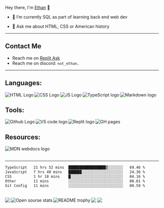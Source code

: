 Hey there, I'm [Ethan](https://not-a-ethan.github.io/My-work/) 👋

<!-- - 🔭 I’m currently working on [@Coin-Catalog](https://github.com/Coin-Catalog) -->
- 🌱 I’m currently SQL as part of learning back end web dev
<!-- - 👯 I’m looking to collaborate on my unit converter
- 🤔 I’m looking for help with nothing as of now -->
- 💬 Ask me about HTML, CSS or American history
<!-- - 🥅 2022 goals: Finish the CS and Phaser.js paths on Codecademy. -->
___

## Contact Me
<!-- - Reach me on [Project Nu](https://projectnu.org/u/ethan/summary) -->
- Reach me on [Replit Ask](https://ask.replit.com/u/not-ethan/)
- Reach me on discord: `not_ethan.`
___

## Languages:

<img align="left" alt="HTML Logo" src="https://img.shields.io/badge/HTML5-E34F26?style=for-the-badge&logo=html5&logoColor=white" />
<img align="left" alt="CSS Logo" src="https://img.shields.io/badge/CSS3-1572B6?style=for-the-badge&logo=css3&logoColor=white" />
<img align="left" alt="JS Logo" src="https://img.shields.io/badge/JavaScript-323330?style=for-the-badge&logo=javascript&logoColor=F7DF1E" /> 
<img align="left" alt="TypeScript logo" src="https://img.shields.io/badge/TypeScript-007ACC?style=for-the-badge&logo=typescript&logoColor=white" />
<img align="left" alt="Markdown logo" src="https://img.shields.io/badge/Markdown-000000?style=for-the-badge&logo=markdown&logoColor=white" />

<br />

## Tools:

<a href="https://github.com/not-a-ethan"><img align="left" alt="Github Logo" src="https://img.shields.io/badge/GitHub-100000?style=for-the-badge&logo=github&logoColor=white" /></a>
<img align="left" alt="VS code logo" src="https://img.shields.io/badge/Visual_Studio_Code-0078D4?style=for-the-badge&logo=visual%20studio%20code&logoColor=white" />
<a href="https://replit.com/@not-ethan"><img align="left" alt="Replit logo" src="https://img.shields.io/badge/replit-667881?style=for-the-badge&logo=replit&logoColor=white" /></a>
<img align="left" alt="GH pages" src="https://img.shields.io/badge/GitHub%20Pages-222222?style=for-the-badge&logo=GitHub%20Pages&logoColor=white" />
     
<br />

## Resources:

<a href="https://developer.mozilla.org/en-US/"><img align="left" alt="MDN webdocs logo" src="https://img.shields.io/badge/MDN_Web_Docs-black?style=for-the-badge&logo=mdnwebdocs&logoColor=white" /></a>

<br />
<br />

___

<!--START_SECTION:waka-->

```txt
TypeScript   21 hrs 52 mins  █████████████████▒░░░░░░░   69.46 %
JavaScript   7 hrs 40 mins   ██████░░░░░░░░░░░░░░░░░░░   24.36 %
CSS          1 hr 18 mins    █░░░░░░░░░░░░░░░░░░░░░░░░   04.16 %
Other        11 mins         ░░░░░░░░░░░░░░░░░░░░░░░░░   00.61 %
Git Config   11 mins         ░░░░░░░░░░░░░░░░░░░░░░░░░   00.59 %
```

<!--END_SECTION:waka-->

<br />


<img align="left" src="https://github-readme-stats.vercel.app/api/top-langs/?username=not-a-ethan&theme=dark&hide=shell,ruby,python,nix" />
<img src="https://github-readme-stats.vercel.app/api?username=not-a-ethan&count_private=true&show_icons=true&theme=dark" />
<img align="left" alt="Open sourse stats" src="https://github.com/not-a-ethan/open-sourse-stats/blob/master/generated/overview.svg" />
<img src="https://komarev.com/ghpvc/?username=your-not-a-ethan" />
<img align="left" alt="README trophy" src="https://github-profile-trophy.vercel.app/?username=not-a-ethan" />
